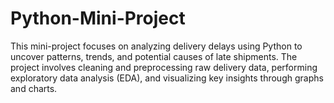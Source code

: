 # Python-Mini-Project
This mini-project focuses on analyzing delivery delays using Python to uncover patterns, trends, and potential causes of late shipments. The project involves cleaning and preprocessing raw delivery data, performing exploratory data analysis (EDA), and visualizing key insights through graphs and charts.
